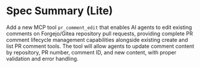 # Spec Summary (Lite)

Add a new MCP tool `pr_comment_edit` that enables AI agents to edit existing comments on Forgejo/Gitea repository pull requests, providing complete PR comment lifecycle management capabilities alongside existing create and list PR comment tools. The tool will allow agents to update comment content by repository, PR number, comment ID, and new content, with proper validation and error handling.